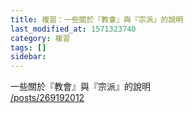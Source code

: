 ```yaml
---
title: 複習：一些關於『教會』與『宗派』的說明
last_modified_at: 1571323740
category: 複習
tags: []
sidebar: 
---
```


<p>一些關於『教會』與『宗派』的說明<br/>
<a href="/posts/269192012" target="_blank">/posts/269192012</a></p>
<p> </p>
